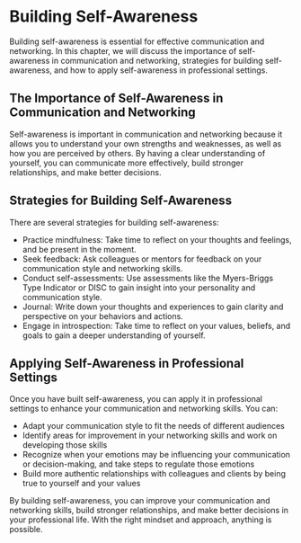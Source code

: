 Building Self-Awareness
================================================================

Building self-awareness is essential for effective communication and networking. In this chapter, we will discuss the importance of self-awareness in communication and networking, strategies for building self-awareness, and how to apply self-awareness in professional settings.

The Importance of Self-Awareness in Communication and Networking
----------------------------------------------------------------

Self-awareness is important in communication and networking because it allows you to understand your own strengths and weaknesses, as well as how you are perceived by others. By having a clear understanding of yourself, you can communicate more effectively, build stronger relationships, and make better decisions.

Strategies for Building Self-Awareness
--------------------------------------

There are several strategies for building self-awareness:

* Practice mindfulness: Take time to reflect on your thoughts and feelings, and be present in the moment.
* Seek feedback: Ask colleagues or mentors for feedback on your communication style and networking skills.
* Conduct self-assessments: Use assessments like the Myers-Briggs Type Indicator or DISC to gain insight into your personality and communication style.
* Journal: Write down your thoughts and experiences to gain clarity and perspective on your behaviors and actions.
* Engage in introspection: Take time to reflect on your values, beliefs, and goals to gain a deeper understanding of yourself.

Applying Self-Awareness in Professional Settings
------------------------------------------------

Once you have built self-awareness, you can apply it in professional settings to enhance your communication and networking skills. You can:

* Adapt your communication style to fit the needs of different audiences
* Identify areas for improvement in your networking skills and work on developing those skills
* Recognize when your emotions may be influencing your communication or decision-making, and take steps to regulate those emotions
* Build more authentic relationships with colleagues and clients by being true to yourself and your values

By building self-awareness, you can improve your communication and networking skills, build stronger relationships, and make better decisions in your professional life. With the right mindset and approach, anything is possible.
